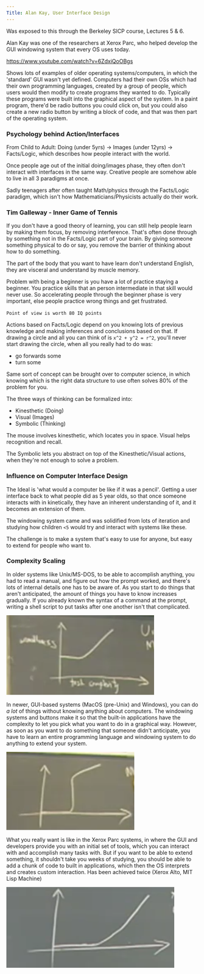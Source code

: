 ```yaml
---
Title: Alan Kay, User Interface Design
---
```


Was exposed to this through the Berkeley SICP course, Lectures 5 & 6.

Alan Kay was one of the researchers at Xerox Parc, who helped develop the GUI windowing system that every OS uses today.

<https://www.youtube.com/watch?v=6ZdxiQoOBgs>

Shows lots of examples of older operating systems/computers, in which the 'standard' GUI wasn't yet defined. Computers had their own OSs which had their own programming languages, created by a group of people, which users would then modify to create programs they wanted to do. Typically these programs were built into the graphical aspect of the system. In a paint program, there'd be radio buttons you could click on, but you could also create a new radio button by writing a block of code, and that was then part of the operating system.

### Psychology behind Action/Interfaces

From Child to Adult: Doing (under 5yrs) -> Images (under 12yrs) -> Facts/Logic, which describes how people interact with the world.

Once people age out of the initial doing/images phase, they often don't interact with interfaces in the same way. Creative people are somehow able to live in all 3 paradigms at once.

Sadly teenagers after often taught Math/physics through the Facts/Logic paradigm, which isn't how Mathematicians/Physicists actually do their work.

### Tim Galleway - Inner Game of Tennis

If you don't have a good theory of learning, you can still help people learn by making them focus, by removing interference. That's often done through by something not in the Facts/Logic part of your brain. By giving someone something physical to do or say, you remove the barrier of thinking about how to do something.

The part of the body that you want to have learn don't understand English, they are visceral and understand by muscle memory.

Problem with being a beginner is you have a lot of practice staying a beginner. You practice skills that an person intermediate in that skill would never use. So accelerating people through the beginner phase is very important, else people practice wrong things and get frustrated.

`Point of view is worth 80 IQ points`

Actions based on Facts/Logic depend on you knowing lots of previous knowledge and making inferences and conclusions based on that. If drawing a circle and all you can think of is `x^2 + y^2 = r^2`, you'll never start drawing the circle, when all you really had to do was:

- go forwards some
- turn some

Same sort of concept can be brought over to computer science, in which knowing which is the right data structure to use often solves 80% of the problem for you.

The three ways of thinking can be formalized into:

- Kinesthetic (Doing)
- Visual (Images)
- Symbolic (Thinking)

The mouse involves kinesthetic, which locates you in space. Visual helps recognition and recall.

The Symbolic lets you abstract on top of the Kinesthetic/Visual actions, when they're not enough to solve a problem.

### Influence on Computer Interface Design

The Ideal is 'what would a computer be like if it was a pencil'. Getting a user interface back to what people did as 5 year olds, so that once someone interacts with in kinetically, they have an inherent understanding of it, and it becomes an extension of them.

The windowing system came and was solidified from lots of iteration and studying how children `<5` would try and interact with systems like these.

The challenge is to make a system that's easy to use for anyone, but easy to extend for people who want to.

### Complexity Scaling

In older systems like Unix/MS-DOS, to be able to accomplish anything, you had to read a manual, and figure out how the prompt worked, and there's lots of internal details one has to be aware of. As you start to do things that aren't anticipated, the amount of things you have to know increases gradually. If you already known the syntax of a command at the prompt, writing a shell script to put tasks after one another isn't that complicated.

![y-axis: wizardlyness; x-axis: complexity of task](images/unix.png)

In newer, GUI-based systems (MacOS (pre-Unix) and Windows), you can do _a lot_ of things without knowing anything about computers. The windowing systems and buttons make it so that the built-in applications have the complexity to let you pick what you want to do in a graphical way. However, as soon as you want to do something that someone didn't anticipate, you have to learn an entire programming language and windowing system to do anything to extend your system.

![you hit a wall eventually](images/windows.png)

What you really want is like in the Xerox Parc systems, in where the GUI and developers provide you with an initial set of tools, which you can interact with and accomplish many tasks with. But if you want to be able to extend something, it shouldn't take you weeks of studying, you should be able to add a chunk of code to built in applications, which then the OS interprets and creates custom interaction. Has been achieved twice (Xerox Alto, MIT Lisp Machine)

!['holy grail' of interface design](images/xerox.png)
